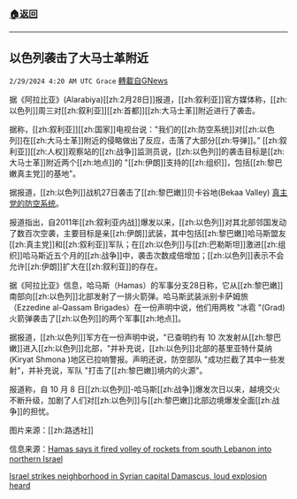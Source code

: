 ###  [:house:返回](README.md)
---


## 以色列袭击了大马士革附近
`2/29/2024 4:20 AM UTC Grace` [轉載自GNews](https://gnews.org/articles/2351571)

据《阿拉比亚》(Alarabiya)[[zh:2月28日]]报道，[[zh:叙利亚]]官方媒体称，[[zh:以色列]]周三对[[zh:叙利亚]][[zh:首都]][[zh:大马士革]]附近进行了袭击。

据称，[[zh:叙利亚]][[zh:国家]]电视台说："我们的[[zh:防空系统]]对[[zh:以色列]]在[[zh:大马士革]]附近的侵略做出了反应，击落了大部分[[zh:导弹]]。” [[zh:叙利亚]][[zh:人权]]观察站的[[zh:战争]]监测员说，[[zh:以色列]]的袭击目标是[[zh:大马士革]]附近两个[[zh:地点]]的 "[[zh:伊朗]]支持的[[zh:组织]]，包括[[zh:黎巴嫩真主党]]的基地"。

据报道，[[zh:以色列]]战机27日袭击了[[zh:黎巴嫩]]贝卡谷地(Bekaa Valley) [真主党的防空系统](https://gnews.org/m/2348341)。

报道指出，自2011年[[zh:叙利亚内战]]爆发以来，[[zh:以色列]]对其北部邻国发动了数百次空袭，主要目标是亲[[zh:伊朗]]武装，其中包括[[zh:黎巴嫩]]哈马斯盟友[[zh:真主党]]和[[zh:叙利亚]]军队；在[[zh:以色列]]与[[zh:巴勒斯坦]]激进[[zh:组织]]哈马斯近五个月的[[zh:战争]]中，袭击次数成倍增加；[[zh:以色列]]表示不会允许[[zh:伊朗]]扩大在[[zh:叙利亚]]的存在。

据《阿拉比亚》信息，哈马斯（Hamas）的军事分支28日称，它从[[zh:黎巴嫩]]南部向[[zh:以色列]]北部发射了一排火箭弹。哈马斯武装派别卡萨姆旅（Ezzedine al-Qassam Brigades）在一份声明中说，他们用两枚 "冰雹 "(Grad)火箭弹袭击了[[zh:以色列]]的两个军事[[zh:地点]]。

据报道，[[zh:以色列]]军方在一份声明中说，"已查明约有 10 次发射从[[zh:黎巴嫩]]进入[[zh:以色列]]北部，"并补充说，[[zh:以色列]]北部的基里亚特什莫纳(Kiryat Shmona )地区已拉响警报。声明还说，防空部队 "成功拦截了其中一些发射"，并补充说，军队 "打击了[[zh:黎巴嫩]]境内的火源"。

报道称，自 10 月 8 日[[zh:以色列]]-哈马斯[[zh:战争]]爆发次日以来，越境交火不断升级，加剧了人们对[[zh:以色列]]与[[zh:黎巴嫩]]北部边境爆发全面[[zh:战争]]的担忧。

图片来源：[[zh:路透社]]

信息来源：[Hamas says it fired volley of rockets from south Lebanon into northern Israel](https://english.alarabiya.net/News/middle-east/2024/02/28/Hamas-says-it-launched-two-missile-salvos-from-southern-Lebanon-into-northern-Israel)

[Israel strikes neighborhood in Syrian capital Damascus, loud explosion heard](https://english.alarabiya.net/News/middle-east/2024/02/28/Syrian-air-defenses-intercept-hostile-targets-in-vicinity-of-Damascus)
